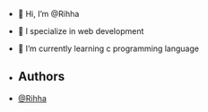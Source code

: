 - 👋 Hi, I’m @Rihha
- 👀 I specialize in web development
- 🌱 I’m currently learning c programming language
- ## Authors

- [@Rihha](https://github.com/Rihha)

<!---
Rihha/Rihha is a ✨ special ✨ repository because its `README.md` (this file) appears on your GitHub profile.
You can click the Preview link to take a look at your changes.
--->
